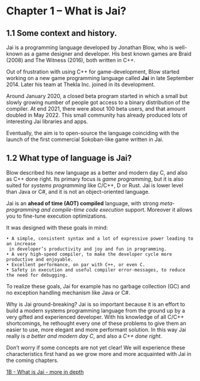 # Chapter 1 – What is Jai?

## 1.1 Some context and history.

Jai is a programming language developed by Jonathan Blow, who is well-known as a game designer and developer.  His best known games are Braid (2008) and The Witness (2016), both written in C++.

Out of frustration with using C++ for game-development, Blow started working on a new game programming language called **Jai** in late September 2014.  Later his team at Thekla Inc. joined in its development.

Around January 2020, a closed beta program started in which a small but slowly growing number of people got access to a binary distribution of the compiler. At end 2021, there were about 100 beta users, and that amount doubled in May 2022. This small community has already produced lots of interesting Jai libraries and apps.
 
Eventually, the aim is to open-source the language coinciding with the launch of the first commercial Sokoban-like game written in Jai.

## 1.2 What type of language is Jai?

Blow described his new language as a better and modern day C, and also as C++ done right. Its primary focus is *game programming*, but it is also suited for *systems programming* like C/C++, D or Rust. Jai is lower level than Java or C#, and it is not an object-oriented language.

Jai is an **ahead of time (AOT) compiled** language, with strong *meta-programming and compile-time code execution* support. Moreover it allows you to fine-tune execution optimizations.
 
It was designed with these goals in mind:

    • A simple, consistent syntax and a lot of expressive power leading to an increase
     in developer’s productivity and joy and fun in programming.
    • A very high-speed compiler, to make the developer cycle more productive and enjoyable.
    • Excellent performance, on par with C++, or even C.
    • Safety in execution and useful compiler error-messages, to reduce the need for debugging.
    
To realize these goals, Jai for example has no garbage collection (GC) and no exception handling mechanism like Java or C#.

Why is Jai ground-breaking? Jai is so important because it is an effort to build a modern systems programming language from the ground up by a very gifted and experienced developer. With his knowledge of all C/C++ shortcomings, he rethought every one of these problems to give them an easier to use, more elegant and more performant solution. In this way Jai really is _a better and modern day C_, and also a _C++ done right_.

Don’t worry if some concepts are not yet clear! We will experience these characteristics first hand as we grow more and more acquainted with Jai in the coming chapters. 

[1B - What is Jai - more in depth](https://github.com/Ivo-Balbaert/The_Way_to_Jai/blob/main/book/1B_What_is_Jai%20-%20more%20in%20depth.md)   
